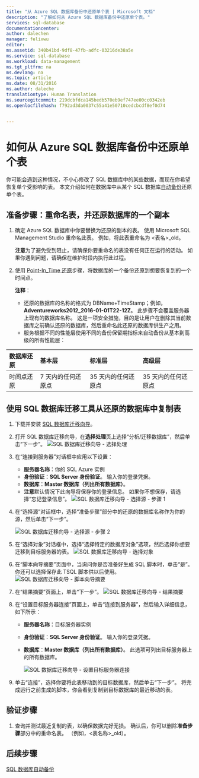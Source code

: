 ```yaml
---
title: "从 Azure SQL 数据库备份中还原单个表 | Microsoft 文档"
description: "了解如何从 Azure SQL 数据库备份中还原单个表。"
services: sql-database
documentationcenter: 
author: dalechen
manager: felixwu
editor: 
ms.assetid: 340b41bd-9df8-47fb-adfc-03216de38a5e
ms.service: sql-database
ms.workload: data-management
ms.tgt_pltfrm: na
ms.devlang: na
ms.topic: article
ms.date: 08/31/2016
ms.author: daleche
translationtype: Human Translation
ms.sourcegitcommit: 219dcbfdca145bedb570eb9ef747ee00cc0342eb
ms.openlocfilehash: f792ad3da0037c55a41e50710cedcbcdf8ef0d74


---
```

# <a name="how-to-restore-a-single-table-from-an-azure-sql-database-backup"></a>如何从 Azure SQL 数据库备份中还原单个表
你可能会遇到这种情况，不小心修改了 SQL 数据库中的某些数据，而现在你希望恢复单个受影响的表。 本文介绍如何在数据库中从某个 SQL 数据库[自动备份](sql-database-automated-backups.md)还原单个表。

## <a name="preparation-steps-rename-the-table-and-restore-a-copy-of-the-database"></a>准备步骤：重命名表，并还原数据库的一个副本
1. 确定 Azure SQL 数据库中你要替换为还原的副本的表。 使用 Microsoft SQL Management Studio 重命名此表。 例如，将此表重命名为 &lt;表名&gt;_old。
   
    **注意**为了避免受到阻止，请确保你要重命名的表没有任何正在运行的活动。 如果你遇到问题，请确保在维护时段内执行此过程。
2. 使用 [Point-In_Time 还原](sql-database-recovery-using-backups.md#point-in-time-restore)步骤，将数据库的一个备份还原到想要恢复到的一个时间点。
   
    **注释**：
   
   * 还原的数据库的名称的格式为 DBName+TimeStamp；例如，**Adventureworks2012_2016-01-01T22-12Z**。 此步骤不会覆盖服务器上现有的数据库名称。 这是一项安全措施，目的是让用户在删除其当前数据库之前确认还原的数据库，然后重命名此还原的数据库供生产之用。
   * 服务根据不同的性能层使用不同的备份保留期指标来自动备份从基本到高级的所有性能层：

| 数据库还原 | 基本层 | 标准层 | 高级层 |
|:--- |:--- |:--- |:--- |
| 时间点还原 |7 天内的任何还原点 |35 天内的任何还原点 |35 天内的任何还原点 |

## <a name="copying-the-table-from-the-restored-database-by-using-the-sql-database-migration-tool"></a>使用 SQL 数据库迁移工具从还原的数据库中复制表
1. 下载并安装 [SQL 数据库迁移向导](https://sqlazuremw.codeplex.com)。
2. 打开 SQL 数据库迁移向导，在**选择处理**页上选择“分析/迁移数据库”，然后单击“下一步”。
   ![SQL 数据库迁移向导 - 选择处理](./media/sql-database-cloud-migrate-restore-single-table-azure-backup/1.png)
3. 在“连接到服务器”对话框中应用以下设置：
   * **服务器名称**：你的 SQL Azure 实例
   * **身份验证**：**SQL Server 身份验证**。 输入你的登录凭据。
   * **数据库**：**Master 数据库（列出所有数据库）**。
   * **注意**默认情况下此向导将保存你的登录信息。 如果你不想保存，请选择“忘记登录信息”。
     ![SQL 数据库迁移向导 - 选择源 - 步骤 1](./media/sql-database-cloud-migrate-restore-single-table-azure-backup/2.png)
4. 在“选择源”对话框中，选择“准备步骤”部分中的还原的数据库名称作为你的源，然后单击“下一步”。
   
    ![SQL 数据库迁移向导 - 选择源 - 步骤 2](./media/sql-database-cloud-migrate-restore-single-table-azure-backup/3.png)
5. 在“选择对象”对话框中，选择“选择特定的数据库对象”选项，然后选择你想要迁移到目标服务器的表。
   ![SQL 数据库迁移向导 - 选择对象](./media/sql-database-cloud-migrate-restore-single-table-azure-backup/4.png)
6. 在“脚本向导摘要”页面中，当询问你是否准备好生成 SQL 脚本时，单击“是”。 你还可以选择保存此 TSQL 脚本供以后使用。
   ![SQL 数据库迁移向导 - 脚本向导摘要](./media/sql-database-cloud-migrate-restore-single-table-azure-backup/5.png)
7. 在“结果摘要”页面上，单击“下一步”。
   ![SQL 数据库迁移向导 - 结果摘要](./media/sql-database-cloud-migrate-restore-single-table-azure-backup/6.png)
8. 在“设置目标服务器连接”页面上，单击“连接到服务器”，然后输入详细信息，如下所示：
   
   * **服务器名称**：目标服务器实例
   * **身份验证**：**SQL Server 身份验证**。 输入你的登录凭据。
   * **数据库**：**Master 数据库（列出所有数据库）**。 此选项可列出目标服务器上的所有数据库。
     
     ![SQL 数据库迁移向导 - 设置目标服务器连接](./media/sql-database-cloud-migrate-restore-single-table-azure-backup/7.png)
9. 单击“连接”，选择你要将此表移动到的目标数据库，然后单击“下一步”。 将完成运行之前生成的脚本，你会看到复制到目标数据库的最近移动的表。

## <a name="verification-step"></a>验证步骤
1. 查询并测试最近复制的表，以确保数据完好无损。 确认后，你可以删除**准备步骤**部分中的重命名表。 （例如，&lt;表名称&gt;_old）。

## <a name="next-steps"></a>后续步骤
[SQL 数据库自动备份](sql-database-automated-backups.md)




<!--HONumber=Nov16_HO3-->


